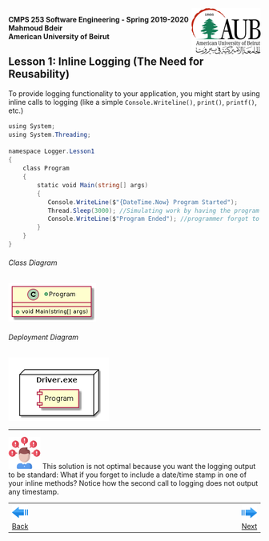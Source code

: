 <img style="float: right;" src="../../Images/aublogosmall.png"> 

**CMPS 253 Software Engineering - Spring 2019-2020 \
Mahmoud Bdeir \
American University of Beirut**




## Lesson 1: Inline Logging (The Need for Reusability)


To provide logging functionality to your application, you might start by using inline calls to logging (like a simple `Console.Writeline()`, `print()`, `printf()`, etc.)

 
 ```c#
using System;
using System.Threading;
 
namespace Logger.Lesson1
{
    class Program
    {
        static void Main(string[] args)
        {
            Console.WriteLine($"{DateTime.Now} Program Started");
            Thread.Sleep(3000); //Simulating work by having the program sleep for 3 seconds
            Console.WriteLine($"Program Ended"); //programmer forgot to include time stamp
        }
    }
}
```

###### Class Diagram
![Lesson 1 Class Diagram](../images/Class-Diagram.png)
###### Deployment Diagram
![Lesson 1 Deployment Diagram](../images/Deployment-Diagram.png)


_____

![problem icon](../../Images/problem.png 'Problem') This solution is not optimal because you want the logging output to be standard: What if you forget to include a date/time stamp in one of your inline methods? Notice how the second call to logging does not output any timestamp.

<table style='width=100%;'>
<tr>
<td><a href="../../../../"><img src='../../Images/leftarrow.png'> Back</a></td>
<td width="100%"></td>
<td><a href="../../../../tree/master/Lesson%2002%20Log%20Method/Source%20Code"><img src='../../Images/rightarrow.png'> Next</a></td>
</tr>
</table>

